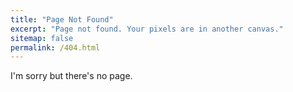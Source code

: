 ```yaml
---
title: "Page Not Found"
excerpt: "Page not found. Your pixels are in another canvas."
sitemap: false
permalink: /404.html
---
```


I'm sorry but there's no page.

<script>
  var GOOG_FIXURL_LANG = 'kr';
  var GOOG_FIXURL_SITE = '{{ site.url }}'
</script>
<script src="https://linkhelp.clients.google.com/tbproxy/lh/wm/fixurl.js">
</script>
